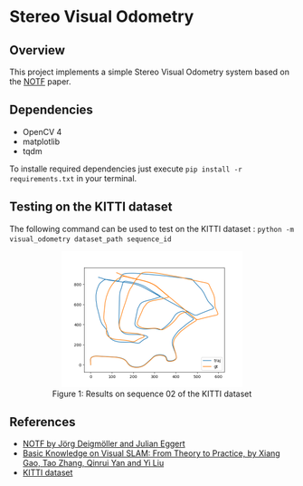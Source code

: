 # Stereo Visual Odometry

## Overview
This project implements a simple Stereo Visual Odometry system based on the [NOTF](https://www.honda-ri.de/pubs/pdf/3222.pdf) paper. 

## Dependencies
- OpenCV 4
- matplotlib
- tqdm

To installe required dependencies just execute
`pip install -r requirements.txt` in your terminal.
## Testing on the KITTI dataset
The following command can be used to test on the KITTI dataset : `python -m visual_odometry dataset_path sequence_id`
<div align="center">
<img src="figures/02.png" width="320" height="240">
<br>Figure 1: Results on sequence 02 of the KITTI dataset<br>
</div>

## References
 - [NOTF by Jörg Deigmöller and Julian Eggert](https://www.honda-ri.de/pubs/pdf/3222.pdf)
 - [Basic Knowledge on Visual SLAM: From Theory to Practice, by Xiang Gao, Tao Zhang, Qinrui Yan and Yi Liu](https://github.com/gaoxiang12/slambook-en)
 - [KITTI dataset](https://www.cvlibs.net/datasets/kitti/eval_odometry.php)
